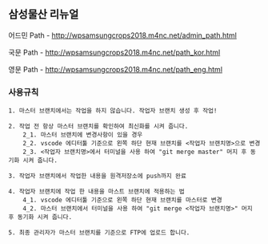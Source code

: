 ## 삼성물산 리뉴얼

어드민 Path - http://wpsamsungcrops2018.m4nc.net/admin_path.html

국문 Path - http://wpsamsungcrops2018.m4nc.net/path_kor.html

영문 Path - http://wpsamsungcrops2018.m4nc.net/path_eng.html

### 사용규칙

    1. 마스터 브랜치에서는 작업을 하지 않습니다. 작업자 브랜치 생성 후 작업!

    2. 작업 전 항상 마스터 브랜치를 확인하여 최신화를 시켜 줍니다.
        2_1. 마스터 브랜치에 변경사항이 있을 경우
        2_2. vscode 에디터툴 기준으로 왼쪽 하단 현재 브랜치를 <작업자 브랜치명>으로 변경
        2_3. <작업자 브랜치명>에서 터미널을 사용 하여 "git merge master" 머지 후 동기화 시켜 줍니다.

    3. 작업자 브랜치에서 작업한 내용을 원격저장소에 push까지 완료

    4. 작업자 브랜치에 작업 한 내용을 마스트 브랜치에 적용하는 법
        4_1. vscode 에디터툴 기준으로 왼쪽 하단 현재 브랜치를 마스터로 변경
        4_2. 마스터 브랜치에서 터미널을 사용 하여 "git merge <작업자 브랜치명>" 머지 후 동기화 시켜 줍니다.

    5. 최종 관리자가 마스터 브랜치를 기준으로 FTP에 업로드 합니다.
